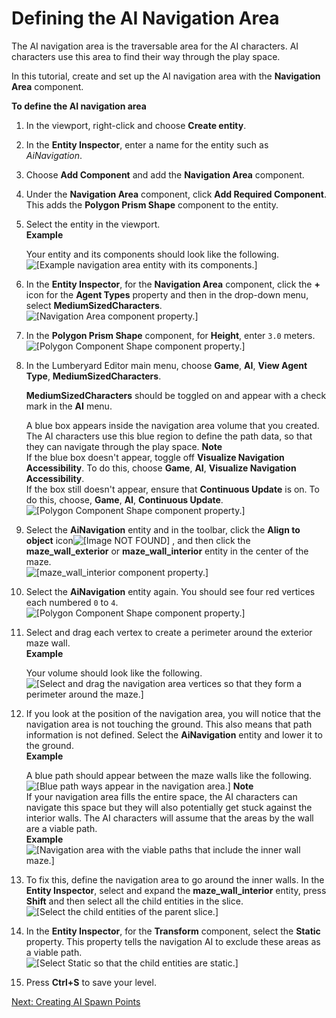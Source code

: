 # Defining the AI Navigation Area<a name="ai-navigation-area"></a>

The AI navigation area is the traversable area for the AI characters\. AI characters use this area to find their way through the play space\.

In this tutorial, create and set up the AI navigation area with the **Navigation Area** component\. 

**To define the AI navigation area**

1. In the viewport, right\-click and choose **Create entity**\.

1. In the **Entity Inspector**, enter a name for the entity such as *AiNavigation*\.

1. Choose **Add Component** and add the **Navigation Area** component\. 

1. Under the **Navigation Area** component, click **Add Required Component**\. This adds the **Polygon Prism Shape** component to the entity\.

1. Select the entity in the viewport\.   
**Example**  

   Your entity and its components should look like the following\.  
![\[Example navigation area entity with its components.\]](http://docs.aws.amazon.com/lumberyard/latest/gettingstartedguide/images/ai-navigation-area-1.png)

1. In the **Entity Inspector**, for the **Navigation Area** component, click the **\+** icon for the **Agent Types** property and then in the drop\-down menu, select **MediumSizedCharacters**\.  
![\[Navigation Area component property.\]](http://docs.aws.amazon.com/lumberyard/latest/gettingstartedguide/images/ai-navigation-area-2.png)

1. In the **Polygon Prism Shape** component, for **Height**, enter `3.0` meters\.  
![\[Polygon Component Shape component property.\]](http://docs.aws.amazon.com/lumberyard/latest/gettingstartedguide/images/ai-navigation-area-3.png)

1. In the Lumberyard Editor main menu, choose **Game**, **AI**, **View Agent Type**, **MediumSizedCharacters**\. 

   **MediumSizedCharacters** should be toggled on and appear with a check mark in the **AI** menu\.

   A blue box appears inside the navigation area volume that you created\. The AI characters use this blue region to define the path data, so that they can navigate through the play space\.
**Note**  
If the blue box doesn't appear, toggle off **Visualize Navigation Accessibility**\. To do this, choose **Game**, **AI**, **Visualize Navigation Accessibility**\.  
If the box still doesn't appear, ensure that **Continuous Update** is on\. To do this, choose, **Game**, **AI**, **Continuous Update**\.  
![\[Polygon Component Shape component property.\]](http://docs.aws.amazon.com/lumberyard/latest/gettingstartedguide/images/ai-navigation-area-4.png)

1. Select the **AiNavigation** entity and in the toolbar, click the **Align to object** icon![\[Image NOT FOUND\]](http://docs.aws.amazon.com/lumberyard/latest/gettingstartedguide/images/ai-navigation-area-5.png) , and then click the **maze\_wall\_exterior** or **maze\_wall\_interior** entity in the center of the maze\.  
![\[maze_wall_interior component property.\]](http://docs.aws.amazon.com/lumberyard/latest/gettingstartedguide/images/ai-navigation-area-6.png)

1. Select the **AiNavigation** entity again\. You should see four red vertices each numbered `0` to `4`\.  
![\[Polygon Component Shape component property.\]](http://docs.aws.amazon.com/lumberyard/latest/gettingstartedguide/images/ai-navigation-area-7.png)

1. Select and drag each vertex to create a perimeter around the exterior maze wall\.   
**Example**  

   Your volume should look like the following\.  
![\[Select and drag the navigation area vertices so that they form a perimeter around the maze.\]](http://docs.aws.amazon.com/lumberyard/latest/gettingstartedguide/images/ai-navigation-area-8.png)

1. If you look at the position of the navigation area, you will notice that the navigation area is not touching the ground\. This also means that path information is not defined\. Select the **AiNavigation** entity and lower it to the ground\.   
**Example**  

   A blue path should appear between the maze walls like the following\.  
![\[Blue path ways appear in the navigation area.\]](http://docs.aws.amazon.com/lumberyard/latest/gettingstartedguide/images/ai-navigation-area-9.png)
**Note**  
If your navigation area fills the entire space, the AI characters can navigate this space but they will also potentially get stuck against the interior walls\. The AI characters will assume that the areas by the wall are a viable path\.  
**Example**    
![\[Navigation area with the viable paths that include the inner wall maze.\]](http://docs.aws.amazon.com/lumberyard/latest/gettingstartedguide/images/ai-navigation-area-10.png)

1. To fix this, define the navigation area to go around the inner walls\. In the **Entity Inspector**, select and expand the **maze\_wall\_interior** entity, press **Shift** and then select all the child entities in the slice\.  
![\[Select the child entities of the parent slice.\]](http://docs.aws.amazon.com/lumberyard/latest/gettingstartedguide/images/ai-navigation-area-11.png)

1. In the **Entity Inspector**, for the **Transform** component, select the **Static** property\. This property tells the navigation AI to exclude these areas as a viable path\.  
![\[Select Static so that the child entities are static.\]](http://docs.aws.amazon.com/lumberyard/latest/gettingstartedguide/images/ai-navigation-area-12.png)

1. Press **Ctrl\+S** to save your level\.

[Next: Creating AI Spawn Points](ai-spawn-points.md)